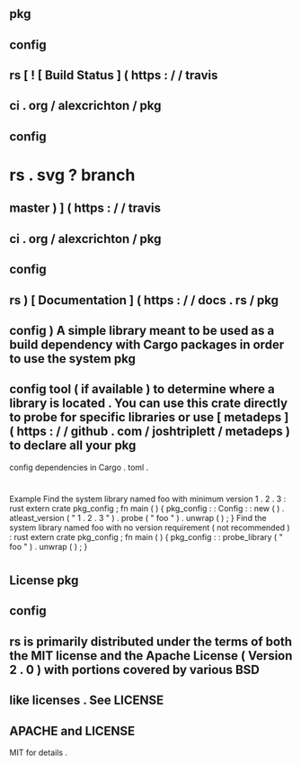 #
pkg
-
config
-
rs
[
!
[
Build
Status
]
(
https
:
/
/
travis
-
ci
.
org
/
alexcrichton
/
pkg
-
config
-
rs
.
svg
?
branch
=
master
)
]
(
https
:
/
/
travis
-
ci
.
org
/
alexcrichton
/
pkg
-
config
-
rs
)
[
Documentation
]
(
https
:
/
/
docs
.
rs
/
pkg
-
config
)
A
simple
library
meant
to
be
used
as
a
build
dependency
with
Cargo
packages
in
order
to
use
the
system
pkg
-
config
tool
(
if
available
)
to
determine
where
a
library
is
located
.
You
can
use
this
crate
directly
to
probe
for
specific
libraries
or
use
[
metadeps
]
(
https
:
/
/
github
.
com
/
joshtriplett
/
metadeps
)
to
declare
all
your
pkg
-
config
dependencies
in
Cargo
.
toml
.
#
Example
Find
the
system
library
named
foo
with
minimum
version
1
.
2
.
3
:
rust
extern
crate
pkg_config
;
fn
main
(
)
{
pkg_config
:
:
Config
:
:
new
(
)
.
atleast_version
(
"
1
.
2
.
3
"
)
.
probe
(
"
foo
"
)
.
unwrap
(
)
;
}
Find
the
system
library
named
foo
with
no
version
requirement
(
not
recommended
)
:
rust
extern
crate
pkg_config
;
fn
main
(
)
{
pkg_config
:
:
probe_library
(
"
foo
"
)
.
unwrap
(
)
;
}
#
License
pkg
-
config
-
rs
is
primarily
distributed
under
the
terms
of
both
the
MIT
license
and
the
Apache
License
(
Version
2
.
0
)
with
portions
covered
by
various
BSD
-
like
licenses
.
See
LICENSE
-
APACHE
and
LICENSE
-
MIT
for
details
.
